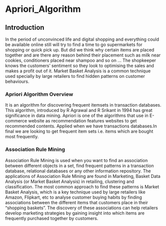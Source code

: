 # Apriori_Algorithm
## Introduction 
In the period of unconvinced life and digital shopping and everything could be available online still will try to find a time to go supermarkets for shopping or quick pick up. But did we think why certain items are placed together and are there any reason behind their placement such as milk near cookies, conditioners placed near shampoo and so on ... The shopkeeper knows the customers’ sentiment so they look to optimising the sales and makes a profit out of it. 
Market Basket Analysis is a common technique used specially by large retailers to find hidden patterns on customer behaviours. 
### Apriori Algorithm Overview 
It is an algorithm for discovering frequent itemsets in transaction databases. This algorithm, introduced by R Agrawal and R Srikant in 1994 has great significance in data mining. Apriori is one of the algorithms that use in E-commerce website as recommendation features websites to get recommended contents. Applied when we have transactions databases.In final we are looking to get frequent item sets i.e. items which are bought most frequently. 
### Association Rule Mining 
Association Rule Mining is used when you want to find an association between different objects in a set, find frequent patterns in a transaction database, relational databases or any other information repository. The applications of Association Rule Mining are found in Marketing, Basket Data Analysis (or Market Basket Analysis) in retailing, clustering and classification. The most common approach to find these patterns is Market Basket Analysis, which is a key technique used by large retailers like Amazon, Flipkart, etc to analyse customer buying habits by finding associations between the different items that customers place in their “shopping baskets”. The discovery of these associations can help retailers develop marketing strategies by gaining insight into which items are frequently purchased together by customers. 
